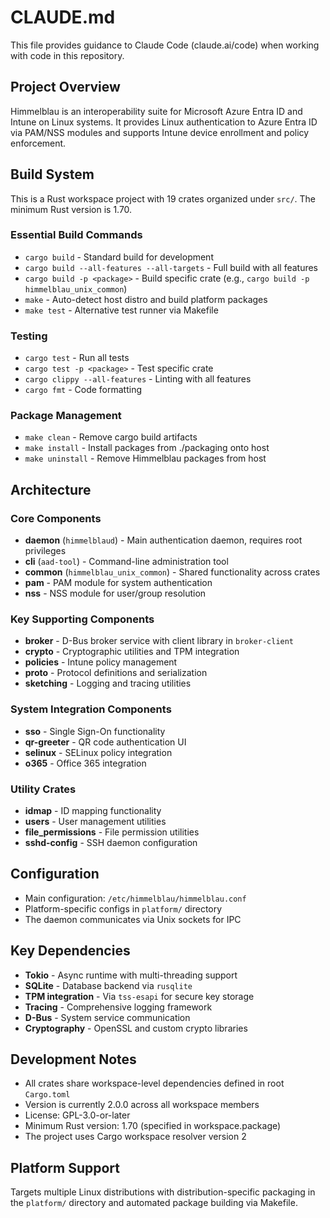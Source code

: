 # CLAUDE.md

This file provides guidance to Claude Code (claude.ai/code) when working with code in this repository.

## Project Overview

Himmelblau is an interoperability suite for Microsoft Azure Entra ID and Intune on Linux systems. It provides Linux authentication to Azure Entra ID via PAM/NSS modules and supports Intune device enrollment and policy enforcement.

## Build System

This is a Rust workspace project with 19 crates organized under `src/`. The minimum Rust version is 1.70.

### Essential Build Commands

- `cargo build` - Standard build for development
- `cargo build --all-features --all-targets` - Full build with all features
- `cargo build -p <package>` - Build specific crate (e.g., `cargo build -p himmelblau_unix_common`)
- `make` - Auto-detect host distro and build platform packages
- `make test` - Alternative test runner via Makefile

### Testing

- `cargo test` - Run all tests
- `cargo test -p <package>` - Test specific crate
- `cargo clippy --all-features` - Linting with all features
- `cargo fmt` - Code formatting

### Package Management

- `make clean` - Remove cargo build artifacts  
- `make install` - Install packages from ./packaging onto host
- `make uninstall` - Remove Himmelblau packages from host

## Architecture

### Core Components

- **daemon** (`himmelblaud`) - Main authentication daemon, requires root privileges
- **cli** (`aad-tool`) - Command-line administration tool
- **common** (`himmelblau_unix_common`) - Shared functionality across crates
- **pam** - PAM module for system authentication
- **nss** - NSS module for user/group resolution

### Key Supporting Components

- **broker** - D-Bus broker service with client library in `broker-client`
- **crypto** - Cryptographic utilities and TPM integration
- **policies** - Intune policy management  
- **proto** - Protocol definitions and serialization
- **sketching** - Logging and tracing utilities

### System Integration Components

- **sso** - Single Sign-On functionality
- **qr-greeter** - QR code authentication UI
- **selinux** - SELinux policy integration
- **o365** - Office 365 integration

### Utility Crates

- **idmap** - ID mapping functionality
- **users** - User management utilities
- **file_permissions** - File permission utilities
- **sshd-config** - SSH daemon configuration

## Configuration

- Main configuration: `/etc/himmelblau/himmelblau.conf`
- Platform-specific configs in `platform/` directory
- The daemon communicates via Unix sockets for IPC

## Key Dependencies

- **Tokio** - Async runtime with multi-threading support
- **SQLite** - Database backend via `rusqlite`
- **TPM integration** - Via `tss-esapi` for secure key storage
- **Tracing** - Comprehensive logging framework
- **D-Bus** - System service communication
- **Cryptography** - OpenSSL and custom crypto libraries

## Development Notes

- All crates share workspace-level dependencies defined in root `Cargo.toml`
- Version is currently 2.0.0 across all workspace members
- License: GPL-3.0-or-later
- Minimum Rust version: 1.70 (specified in workspace.package)
- The project uses Cargo workspace resolver version 2

## Platform Support

Targets multiple Linux distributions with distribution-specific packaging in the `platform/` directory and automated package building via Makefile.